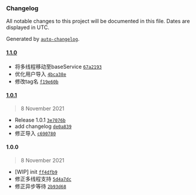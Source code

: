 ### Changelog

All notable changes to this project will be documented in this file. Dates are displayed in UTC.

Generated by [`auto-changelog`](https://github.com/CookPete/auto-changelog).

#### [1.1.0](https://github.com/mcbbs-official/xconvertq/compare/1.0.1...1.1.0)

- 将多线程移动至baseService [`67a2193`](https://github.com/mcbbs-official/xconvertq/commit/67a21932f2a2e2beeaa2e0afa2c320675a769cbb)
- 优化用户导入 [`4bca38e`](https://github.com/mcbbs-official/xconvertq/commit/4bca38efc2a86de0d32a44ff366e96c65cebcd16)
- 修改tag名 [`f19e60b`](https://github.com/mcbbs-official/xconvertq/commit/f19e60b6009ee91e94a8d0f92d90317931519244)

#### [1.0.1](https://github.com/mcbbs-official/xconvertq/compare/1.0.0...1.0.1)

> 8 November 2021

- Release 1.0.1 [`3e7076b`](https://github.com/mcbbs-official/xconvertq/commit/3e7076b56eb97471084fccf8dd7db5d57c930007)
- add changelog [`de0a839`](https://github.com/mcbbs-official/xconvertq/commit/de0a839d585718b65311f9e84a954fa001a81b6d)
- 修正导入 [`c690780`](https://github.com/mcbbs-official/xconvertq/commit/c6907803396032696b1bc6e4182ffb5f4488ffd1)

#### 1.0.0

> 8 November 2021

- [WIP] init [`ff4dfb9`](https://github.com/mcbbs-official/xconvertq/commit/ff4dfb99dc77fcd2c2f88ac293d819ccd4dc47c7)
- 修正多线程支持 [`5d4a7dc`](https://github.com/mcbbs-official/xconvertq/commit/5d4a7dc2f73e0ba0131e08e861144c571331ba09)
- 修正异步等待 [`2b93d68`](https://github.com/mcbbs-official/xconvertq/commit/2b93d685de6026169c1c0dfb7015a160bfe9ba91)
